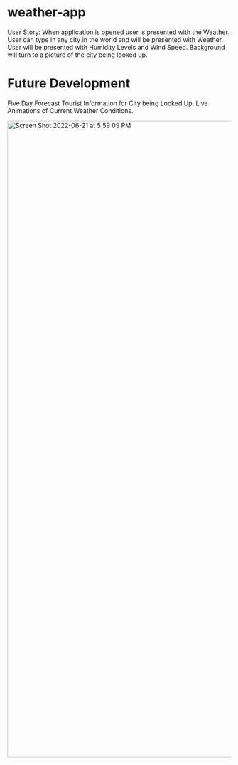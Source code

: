 # weather-app

User Story: When application is opened user is presented with the Weather.
User can type in any city in the world and will be presented with Weather.
User will be presented with Humidity Levels and Wind Speed.
Background will turn to a picture of the city being looked up.

# Future Development

Five Day Forecast
Tourist Information for City being Looked Up.
Live Animations of Current Weather Conditions.



<img width="1433" alt="Screen Shot 2022-06-21 at 5 59 09 PM" src="https://user-images.githubusercontent.com/103615246/174905295-82343832-6fd6-4b5a-a3c6-4605bdd76e11.png">

